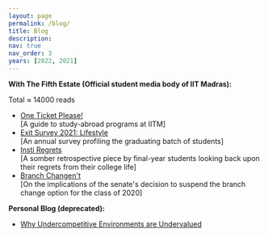 ```yaml
---
layout: page
permalink: /blog/
title: Blog
description:
nav: true
nav_order: 3
years: [2022, 2021]
---
```


<b> With The Fifth Estate (Official student media body of IIT Madras): </b>

Total ≈ 14000 reads

<ul>
    <li><a href="https://www.t5eiitm.org/one-ticket-please-exchanging-for-a-semester/">One Ticket Please!</a><br>[A guide to study-abroad programs at IITM]</li>
    <li><a href="https://www.t5eiitm.org/exit-survey-2021-lifestyle/">Exit Survey 2021: Lifestyle</a><br>[An annual survey profiling the graduating batch of students]</li>
    <li><a href="https://www.t5eiitm.org/insti-regrets/">Insti Regrets</a><br>[A somber retrospective piece by final-year students looking back upon their regrets from their college life]</li>
    <li><a href="https://www.t5eiitm.org/branch-changent/">Branch Changen't</a><br>[On the implications of the senate's decision to suspend the branch change option for the class of 2020]</li>
</ul>

<b> Personal Blog (deprecated): </b>
<ul>
    <li><a href="https://akasharidas.medium.com/why-undercompetitive-environments-are-undervalued-dded7835105e">Why Undercompetitive Environments are Undervalued</a></li>
</ul>

<br>


